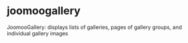 joomoogallery
=============

JoomooGallery: displays lists of galleries, pages of gallery groups, and individual gallery images